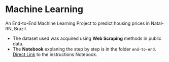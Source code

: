 # Machine Learning

An End-to-End Machine Learning Project to predict housing prices in Natal-RN, Brazil.

- The dataset used was acquired using **Web Scraping** methods in public data.
- The **Notebook** explaning the step by step is in the folder `end-to-end`. [Direct Link](https://nbviewer.jupyter.org/github/Fernandohf/Machine_Learning/blob/master/end-to-end/End%20to%20End%20-%20Linear%20Regression%20Problem.ipynb) to the instructions Notebook.
